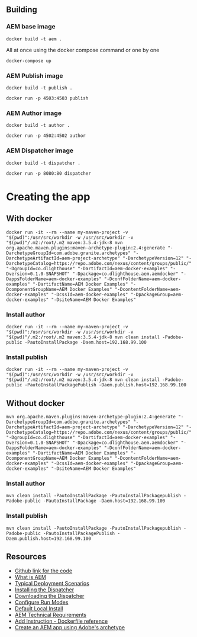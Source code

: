 
## Building
### AEM base image
```
docker build -t aem .
```

All at once using the docker compose command or one by one
```
docker-compose up
```

### AEM Publish image
```
docker build -t publish .

docker run -p 4503:4503 publish
```

### AEM Author image
```
docker build -t author .

docker run -p 4502:4502 author
```

### AEM Dispatcher image
```
docker build -t dispatcher .

docker run -p 8080:80 dispatcher
```

# Creating the app
## With docker
```
docker run -it --rm --name my-maven-project -v "$(pwd)":/usr/src/workdir -w /usr/src/workdir -v "$(pwd)"/.m2:/root/.m2 maven:3.5.4-jdk-8 mvn org.apache.maven.plugins:maven-archetype-plugin:2.4:generate "-DarchetypeGroupId=com.adobe.granite.archetypes" "-DarchetypeArtifactId=aem-project-archetype" "-DarchetypeVersion=12" "-DarchetypeCatalog=https://repo.adobe.com/nexus/content/groups/public/" "-DgroupId=co.dlighthouse" "-DartifactId=aem-docker-examples" "-Dversion=0.1.0-SNAPSHOT" "-Dpackage=co.dlighthouse.aem.aemdocker" "-DappsFolderName=aem-docker-examples" "-DconfFolderName=aem-docker-examples" "-DartifactName=AEM Docker Examples" "-DcomponentGroupName=AEM Docker Examples" "-DcontentFolderName=aem-docker-examples" "-DcssId=aem-docker-examples" "-DpackageGroup=aem-docker-examples" "-DsiteName=AEM Docker Examples"
```

### Install author
```
docker run -it --rm --name my-maven-project -v "$(pwd)":/usr/src/workdir -w /usr/src/workdir -v "$(pwd)"/.m2:/root/.m2 maven:3.5.4-jdk-8 mvn clean install -Padobe-public -PautoInstallPackage -Daem.host=192.168.99.100
```

### Install publish
```
docker run -it --rm --name my-maven-project -v "$(pwd)":/usr/src/workdir -w /usr/src/workdir -v "$(pwd)"/.m2:/root/.m2 maven:3.5.4-jdk-8 mvn clean install -Padobe-public -PautoInstallPackagePublish -Daem.publish.host=192.168.99.100
```

## Without docker
```
mvn org.apache.maven.plugins:maven-archetype-plugin:2.4:generate "-DarchetypeGroupId=com.adobe.granite.archetypes" "-DarchetypeArtifactId=aem-project-archetype" "-DarchetypeVersion=12" "-DarchetypeCatalog=https://repo.adobe.com/nexus/content/groups/public/" "-DgroupId=co.dlighthouse" "-DartifactId=aem-docker-examples" "-Dversion=0.1.0-SNAPSHOT" "-Dpackage=co.dlighthouse.aem.aemdocker" "-DappsFolderName=aem-docker-examples" "-DconfFolderName=aem-docker-examples" "-DartifactName=AEM Docker Examples" "-DcomponentGroupName=AEM Docker Examples" "-DcontentFolderName=aem-docker-examples" "-DcssId=aem-docker-examples" "-DpackageGroup=aem-docker-examples" "-DsiteName=AEM Docker Examples"
```

### Install author
```
mvn clean install -PautoInstallPackage -PautoInstallPackagepublish -Padobe-public -PautoInstallPackage -Daem.host=192.168.99.100
```

### Install publish
```
mvn clean install -PautoInstallPackage -PautoInstallPackagepublish -Padobe-public -PautoInstallPackagePublish -Daem.publish.host=192.168.99.100
```

## Resources 
* [Github link for the code](https://github.com/drginm/docker-boilerplates/tree/master/005-adobe-experience-manager)
* [What is AEM](https://helpx.adobe.com/experience-manager/6-3/sites/deploying/using/deploy.html#WhatisAEM)
* [Typical Deployment Scenarios](https://helpx.adobe.com/experience-manager/6-3/sites/deploying/using/deploy.html#TypicalDeploymentScenarios)
* [Installing the Dispatcher](https://helpx.adobe.com/experience-manager/dispatcher/using/dispatcher-install.html)
* [Downloading the Dispatcher](https://www.adobeaemcloud.com/content/companies/public/adobe/dispatcher/dispatcher.html)
* [Configure Run Modes](https://helpx.adobe.com/experience-manager/6-4/sites/deploying/using/configure-runmodes.html)
* [Default Local Install](https://helpx.adobe.com/experience-manager/6-3/sites/deploying/using/deploy.html#DefaultLocalInstall)
* [AEM Technical Requirements](https://helpx.adobe.com/experience-manager/6-3/sites/deploying/using/technical-requirements.html)
* [Add Instruction - Dockerfile reference](https://docs.docker.com/engine/reference/builder/#add)
* [Create an AEM app using Adobe\'s archetype](https://helpx.adobe.com/experience-manager/using/maven_arch12.html#CreateanAEMMaven12archetypeproject)
